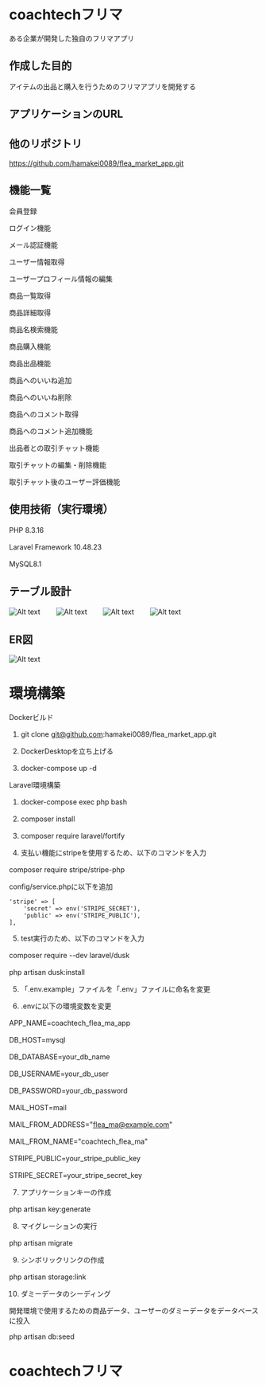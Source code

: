 # coachtechフリマ

ある企業が開発した独自のフリマアプリ

## 作成した目的

アイテムの出品と購入を行うためのフリマアプリを開発する

## アプリケーションのURL

## 他のリポジトリ

https://github.com/hamakei0089/flea_market_app.git

## 機能一覧

会員登録　　

ログイン機能　　

メール認証機能　　

ユーザー情報取得　　

ユーザープロフィール情報の編集　　

商品一覧取得　　

商品詳細取得　　

商品名検索機能　　

商品購入機能　　

商品出品機能　　

商品へのいいね追加　　

商品へのいいね削除　　

商品へのコメント取得　　

商品へのコメント追加機能　　

出品者との取引チャット機能　　

取引チャットの編集・削除機能　　

取引チャット後のユーザー評価機能　　

## 使用技術（実行環境）

PHP 8.3.16　　

Laravel Framework  10.48.23　　

MySQL8.1　　

## テーブル設計

![Alt text](table1.png)　　
![Alt text](table2.png)　　
![Alt text](table3.png)　　
![Alt text](<table4.png>)　　

## ER図

![Alt text](ER.png)  

# 環境構築


Dockerビルド

1. git clone git@github.com:hamakei0089/flea_market_app.git　　

2. DockerDesktopを立ち上げる　　

3. docker-compose up -d 　　

Laravel環境構築　　

1. docker-compose exec php bash　　

2. composer install　　

3. composer require laravel/fortify　　

4. 支払い機能にstripeを使用するため、以下のコマンドを入力

composer require stripe/stripe-php　　

config/service.phpに以下を追加　　

    'stripe' => [
        'secret' => env('STRIPE_SECRET'),
        'public' => env('STRIPE_PUBLIC'),
    ],


5. test実行のため、以下のコマンドを入力

composer require --dev laravel/dusk　　

php artisan dusk:install　　


5. 「.env.example」ファイルを「.env」ファイルに命名を変更　　

6. .envに以下の環境変数を変更　　

APP_NAME=coachtech_flea_ma_app　　

DB_HOST=mysql　　

DB_DATABASE=your_db_name　　

DB_USERNAME=your_db_user　　

DB_PASSWORD=your_db_password　　

MAIL_HOST=mail　　

MAIL_FROM_ADDRESS="flea_ma@example.com"　　

MAIL_FROM_NAME="coachtech_flea_ma"　　

STRIPE_PUBLIC=your_stripe_public_key　　

STRIPE_SECRET=your_stripe_secret_key　　

7. アプリケーションキーの作成　　

php artisan key:generate　　

8. マイグレーションの実行　　

php artisan migrate　　

9. シンボリックリンクの作成

php artisan storage:link　　

10. ダミーデータのシーディング　　

開発環境で使用するための商品データ、ユーザーのダミーデータをデータベースに投入　　

php artisan db:seed

# coachtechフリマ






